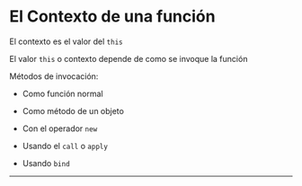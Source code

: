 # El Contexto de una función

El contexto es el valor del `this`

El valor `this` o contexto depende de como se invoque la función

Métodos de invocación:

  * Como función normal
  
  * Como método de un objeto
  
  * Con el operador `new`
  * Usando el `call` o `apply`
  
  * Usando `bind`

---